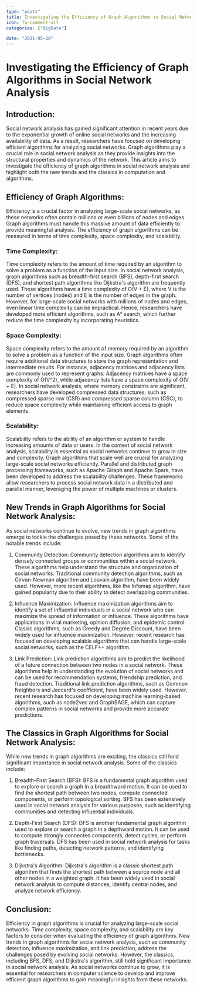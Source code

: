 ```yaml
---
type: "posts"
title: Investigating the Efficiency of Graph Algorithms in Social Network Analysis
icon: fa-comment-alt
categories: ["BigData"]

date: "2021-05-20"
---
```




# Investigating the Efficiency of Graph Algorithms in Social Network Analysis

## Introduction:
Social network analysis has gained significant attention in recent years due to the exponential growth of online social networks and the increasing availability of data. As a result, researchers have focused on developing efficient algorithms for analyzing social networks. Graph algorithms play a crucial role in social network analysis as they provide insights into the structural properties and dynamics of the network. This article aims to investigate the efficiency of graph algorithms in social network analysis and highlight both the new trends and the classics in computation and algorithms.

## Efficiency of Graph Algorithms:
Efficiency is a crucial factor in analyzing large-scale social networks, as these networks often contain millions or even billions of nodes and edges. Graph algorithms must handle this massive amount of data efficiently to provide meaningful analysis. The efficiency of graph algorithms can be measured in terms of time complexity, space complexity, and scalability.

### Time Complexity:
Time complexity refers to the amount of time required by an algorithm to solve a problem as a function of the input size. In social network analysis, graph algorithms such as breadth-first search (BFS), depth-first search (DFS), and shortest path algorithms like Dijkstra's algorithm are frequently used. These algorithms have a time complexity of O(V + E), where V is the number of vertices (nodes) and E is the number of edges in the graph. However, for large-scale social networks with millions of nodes and edges, even linear time complexity can be impractical. Hence, researchers have developed more efficient algorithms, such as A* search, which further reduce the time complexity by incorporating heuristics.

### Space Complexity:
Space complexity refers to the amount of memory required by an algorithm to solve a problem as a function of the input size. Graph algorithms often require additional data structures to store the graph representation and intermediate results. For instance, adjacency matrices and adjacency lists are commonly used to represent graphs. Adjacency matrices have a space complexity of O(V^2), while adjacency lists have a space complexity of O(V + E). In social network analysis, where memory constraints are significant, researchers have developed compressed data structures, such as compressed sparse row (CSR) and compressed sparse column (CSC), to reduce space complexity while maintaining efficient access to graph elements.

### Scalability:
Scalability refers to the ability of an algorithm or system to handle increasing amounts of data or users. In the context of social network analysis, scalability is essential as social networks continue to grow in size and complexity. Graph algorithms that scale well are crucial for analyzing large-scale social networks efficiently. Parallel and distributed graph processing frameworks, such as Apache Giraph and Apache Spark, have been developed to address the scalability challenges. These frameworks allow researchers to process social network data in a distributed and parallel manner, leveraging the power of multiple machines or clusters.

## New Trends in Graph Algorithms for Social Network Analysis:
As social networks continue to evolve, new trends in graph algorithms emerge to tackle the challenges posed by these networks. Some of the notable trends include:

1. Community Detection:
Community detection algorithms aim to identify densely connected groups or communities within a social network. These algorithms help understand the structure and organization of social networks. Traditional community detection algorithms, such as Girvan-Newman algorithm and Louvain algorithm, have been widely used. However, more recent algorithms, like the Infomap algorithm, have gained popularity due to their ability to detect overlapping communities.

2. Influence Maximization:
Influence maximization algorithms aim to identify a set of influential individuals in a social network who can maximize the spread of information or influence. These algorithms have applications in viral marketing, opinion diffusion, and epidemic control. Classic algorithms, such as Greedy and Degree Discount, have been widely used for influence maximization. However, recent research has focused on developing scalable algorithms that can handle large-scale social networks, such as the CELF++ algorithm.

3. Link Prediction:
Link prediction algorithms aim to predict the likelihood of a future connection between two nodes in a social network. These algorithms help in understanding the evolution of social networks and can be used for recommendation systems, friendship prediction, and fraud detection. Traditional link prediction algorithms, such as Common Neighbors and Jaccard's coefficient, have been widely used. However, recent research has focused on developing machine learning-based algorithms, such as node2vec and GraphSAGE, which can capture complex patterns in social networks and provide more accurate predictions.

## The Classics in Graph Algorithms for Social Network Analysis:
While new trends in graph algorithms are exciting, the classics still hold significant importance in social network analysis. Some of the classics include:

1. Breadth-First Search (BFS):
BFS is a fundamental graph algorithm used to explore or search a graph in a breadthward motion. It can be used to find the shortest path between two nodes, compute connected components, or perform topological sorting. BFS has been extensively used in social network analysis for various purposes, such as identifying communities and detecting influential individuals.

2. Depth-First Search (DFS):
DFS is another fundamental graph algorithm used to explore or search a graph in a depthward motion. It can be used to compute strongly connected components, detect cycles, or perform graph traversals. DFS has been used in social network analysis for tasks like finding paths, detecting network patterns, and identifying bottlenecks.

3. Dijkstra's Algorithm:
Dijkstra's algorithm is a classic shortest path algorithm that finds the shortest path between a source node and all other nodes in a weighted graph. It has been widely used in social network analysis to compute distances, identify central nodes, and analyze network efficiency.

## Conclusion:
Efficiency in graph algorithms is crucial for analyzing large-scale social networks. Time complexity, space complexity, and scalability are key factors to consider when evaluating the efficiency of graph algorithms. New trends in graph algorithms for social network analysis, such as community detection, influence maximization, and link prediction, address the challenges posed by evolving social networks. However, the classics, including BFS, DFS, and Dijkstra's algorithm, still hold significant importance in social network analysis. As social networks continue to grow, it is essential for researchers in computer science to develop and improve efficient graph algorithms to gain meaningful insights from these networks.